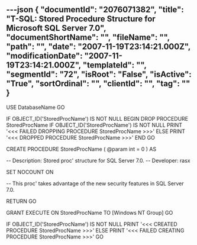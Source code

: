 ---json
{
  "documentId": "2076071382",
  "title": "T-SQL: Stored Procedure Structure for Microsoft SQL Server 7.0",
  "documentShortName": "",
  "fileName": "",
  "path": "",
  "date": "2007-11-19T23:14:21.000Z",
  "modificationDate": "2007-11-19T23:14:21.000Z",
  "templateId": "",
  "segmentId": "72",
  "isRoot": "False",
  "isActive": "True",
  "sortOrdinal": "",
  "clientId": "",
  "tag": ""
}
---

USE DatabaseName
GO

IF OBJECT_ID('StoredProcName') IS NOT NULL
BEGIN
    DROP PROCEDURE StoredProcName
    IF OBJECT_ID('StoredProcName') IS NOT NULL
        PRINT '&lt;&lt;&lt; FAILED DROPPING PROCEDURE StoredProcName &gt;&gt;&gt;'
    ELSE
        PRINT '&lt;&lt;&lt; DROPPED PROCEDURE StoredProcName &gt;&gt;&gt;'
END
GO

CREATE PROCEDURE StoredProcName
    (
        @param int = 0
    )
AS

-- Description: Stored proc' structure for SQL Server 7.0.
-- Developer: rasx

SET NOCOUNT ON

-- This proc' takes advantage of the new security features in SQL Server 7.0.

RETURN
GO

GRANT EXECUTE ON StoredProcName TO [Windows NT Group]
GO

IF OBJECT_ID('StoredProcName') IS NOT NULL
    PRINT '&lt;&lt;&lt; CREATED PROCEDURE StoredProcName &gt;&gt;&gt;'
ELSE
    PRINT '&lt;&lt;&lt; FAILED CREATING PROCEDURE StoredProcName &gt;&gt;&gt;'
GO
